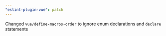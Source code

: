 ```yaml
---
"eslint-plugin-vue": patch
---
```


Changed `vue/define-macros-order` to ignore enum declarations and `declare` statements
